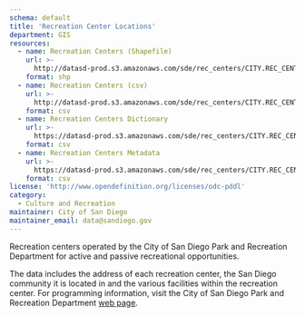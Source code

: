 ```yaml
---
schema: default
title: 'Recreation Center Locations'
department: GIS
resources:
  - name: Recreation Centers (Shapefile)
    url: >-
      http://datasd-prod.s3.amazonaws.com/sde/rec_centers/CITY.REC_CENTERS_datasd.zip
    format: shp
  - name: Recreation Centers (csv)
    url: >-
      http://datasd-prod.s3.amazonaws.com/sde/rec_centers/CITY.REC_CENTERS_datasd.csv
    format: csv
  - name: Recreation Centers Dictionary
    url: >-
      https://datasd-prod.s3.amazonaws.com/sde/rec_centers/CITY.REC_CENTERS_dictionary_datasd.csv
    format: csv
  - name: Recreation Centers Metadata
    url: >-
      https://datasd-prod.s3.amazonaws.com/sde/rec_centers/CITY.REC_CENTERS_metadata_datasd.csv
    format: csv
license: 'http://www.opendefinition.org/licenses/odc-pddl'
category:
  - Culture and Recreation
maintainer: City of San Diego
maintainer_email: data@sandiego.gov
---
```

Recreation centers operated by the City of San Diego Park and Recreation
Department for active and passive recreational opportunities.
<!--more-->
The data includes the address of each recreation center, the San Diego
community it is located in and the various facilities within the recreation
center. For programming information, visit the City of San Diego Park and
Recreation Department <a href="http://www.sandiego.gov/park-and-recreation/"
target="_blank">web page</a>.
